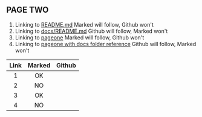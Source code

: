 ## PAGE TWO

1. Linking to [README.md](README.md) Marked will follow, Github won't
1. Linking to [docs/README.md](docs/README.md) Github will follow, Marked won't
1. Linking to [pageone](pageone.md) Marked will follow, Github won't
1. Linking to [pageone with docs folder reference](docs/pageone.md) Github will follow, Marked won't

| Link | Marked | Github |
|:----:|:------:|:------:|
|  1   |   OK   |        |
|  2   |   NO   |        |
|  3   |   OK   |        |
|  4   |   NO   |        |
